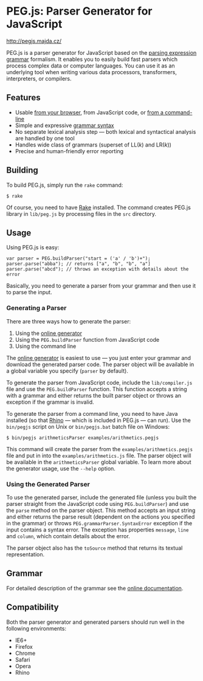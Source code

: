 PEG.js: Parser Generator for JavaScript
=======================================

<http://pegjs.majda.cz/>

PEG.js is a parser generator for JavaScript based on the [parsing expression grammar](http://en.wikipedia.org/wiki/Parsing_expression_grammar) formalism. It enables you to easily build fast parsers which process complex data or computer languages. You can use it as an underlying tool when writing various data processors, transformers, interpreters, or compilers.

Features
--------

  * Usable [from your browser](http://pegjs.majda.cz/online), from JavaScript code, or [from a command-line](http://pegjs.majda.cz/documentation#generating-a-parser)
  * Simple and expressive [grammar syntax](http://pegjs.majda.cz/documentation#grammar)
  * No separate lexical analysis step — both lexical and syntactical analysis are handled by one tool
  * Handles wide class of grammars (superset of LL(*k*) and LR(*k*))
  * Precise and human-friendly error reporting

Building
--------

To build PEG.js, simply run the `rake` command:

    $ rake

Of course, you need to have [Rake](http://rake.rubyforge.org/) installed. The command creates PEG.js library in `lib/peg.js` by processing files in the `src` directory.

Usage
-----

Using PEG.js is easy:

    var parser = PEG.buildParser("start = ('a' / 'b')+");
    parser.parse("abba"); // returns ["a", "b", "b", "a"]
    parser.parse("abcd"); // throws an exception with details about the error

Basically, you need to generate a parser from your grammar and then use it to parse the input.

### Generating a Parser

There are three ways how to generate the parser:

  1. Using the [online generator](http://pegjs.majda.cz/online)
  2. Using the `PEG.buildParser` function from JavaScript code
  3. Using the command line

The [online generator](http://pegjs.majda.cz/online) is easiest to use — you just enter your grammar and download the generated parser code. The parser object will be available in a global variable you specify (`parser` by default).

To generate the parser from JavaScript code, include the `lib/compiler.js` file and use the `PEG.buildParser` function. This function accepts a string with a grammar and either returns the built parser object or throws an exception if the grammar is invalid.

To generate the parser from a command line, you need to have Java installed (so that [Rhino](http://www.mozilla.org/rhino/) — which is included in PEG.js — can run). Use the `bin/pegjs` script on Unix or `bin/pegjs.bat` batch file on Windows:

    $ bin/pegjs arithmeticsParser examples/arithmetics.pegjs

This command will create the parser from the `examples/arithmetics.pegjs` file and put in into the `examples/arithmetics.js` file. The parser object will be available in the `arithmeticsParser` global variable. To learn more about the generator usage, use  the `--help` option.

### Using the Generated Parser

To use the generated parser, include the generated file (unless you built the parser straight from the JavaScript code using `PEG.buildParser`) and use the `parse` method on the parser object. This method accepts an input string and either returns the parse result (dependent on the actions you specified in the grammar) or throws `PEG.grammarParser.SyntaxError` exception if the input contains a syntax error. The exception has properties `message`, `line` and `column`, which contain details about the error.

The parser object also has the `toSource` method that returns its textual representation.

Grammar
-------
For detailed description of the grammar see the [online documentation](http://pegjs.majda.cz/documentation#grammar).

Compatibility
-------------

Both the parser generator and generated parsers should run well in the following environments:

  * IE6+
  * Firefox
  * Chrome
  * Safari
  * Opera
  * Rhino
